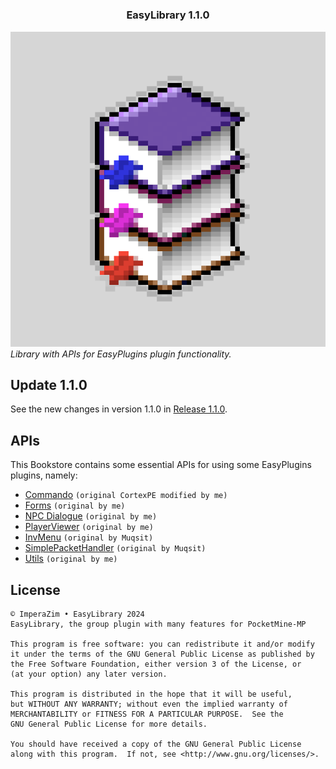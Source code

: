 # <h3 align="center">EasyLibrary 1.1.0</h3> 
![EasyLibrary](https://raw.githubusercontent.com/ImperaZim/EasyLibrary/main/icon.png)
_Library with APIs for EasyPlugins plugin functionality._

## Update 1.1.0 
See the new changes in version 1.1.0 in [Release 1.1.0](https://github.com/ImperaZim/EasyLibrary/releases/tag/1.1.0).

## APIs 
This Bookstore contains some essential APIs for using some EasyPlugins plugins, namely:
 - [Commando](https://github.com/ImperaZim/EasyLibrary/tree/main/src/libraries/commando/) ```(original CortexPE modified by me)```
 - [Forms](https://github.com/ImperaZim/EasyLibrary/tree/main/src/libraries/form/) ```(original by me)```
 - [NPC Dialogue](https://github.com/ImperaZim/EasyLibrary/tree/main/src/libraries/npcdialogue/) ```(original by me)```
 - [PlayerViewer](https://github.com/ImperaZim/EasyLibrary/tree/main/src/libraries/playerviewer/) ```(original by me)```
 - [InvMenu](https://github.com/ImperaZim/EasyLibrary/tree/main/src/libraries/invmenu/) ```(original by Muqsit)```
 - [SimplePacketHandler](https://github.com/ImperaZim/EasyLibrary/tree/main/src/libraries/simplepackethandler/) ```(original by Muqsit)```
 - [Utils](https://github.com/ImperaZim/EasyLibrary/tree/main/src/libraries/utils/) ```(original by me)```

## License
```
© ImperaZim • EasyLibrary 2024
EasyLibrary, the group plugin with many features for PocketMine-MP

This program is free software: you can redistribute it and/or modify
it under the terms of the GNU General Public License as published by
the Free Software Foundation, either version 3 of the License, or
(at your option) any later version.

This program is distributed in the hope that it will be useful,
but WITHOUT ANY WARRANTY; without even the implied warranty of
MERCHANTABILITY or FITNESS FOR A PARTICULAR PURPOSE.  See the
GNU General Public License for more details.

You should have received a copy of the GNU General Public License
along with this program.  If not, see <http://www.gnu.org/licenses/>.
```
